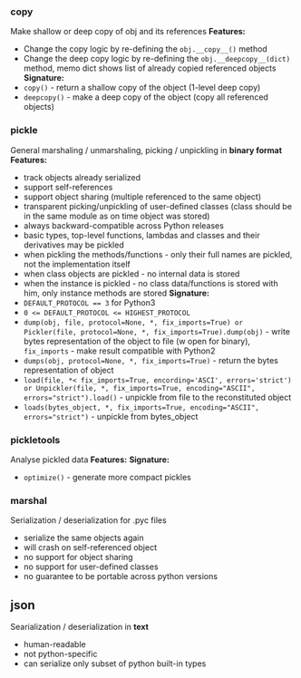 ### copy
Make shallow or deep copy of obj and its references
**Features:**
 - Change the copy logic by re-defining the `obj.__copy__()` method
 - Change the deep copy logic by re-defining the `obj.__deepcopy__(dict)` method,
   memo dict shows list of already copied referenced objects 
**Signature:**
 - `copy()` - return a shallow copy of the object (1-level deep copy)  
 - `deepcopy()` - make a deep copy of the object (copy all referenced objects)   
   

### pickle
  General marshaling / unmarshaling, picking / unpickling in **binary format**
  **Features:**
  - track objects already serialized
  - support self-references
  - support object sharing (multiple referenced to the same object)
  - transparent picking/unpickling of user-defined classes (class should be in the same module as on time object was stored)
  - always backward-compatible across Python releases
  - basic types, top-level functions, lambdas and classes and their derivatives may be pickled
  - when pickling the methods/functions - only their full names are pickled, not the implementation itself
  - when class objects are pickled - no internal data is stored
  - when the instance is pickled - no class data/functions is stored with him, only instance methods are stored
  **Signature:**
  - `DEFAULT_PROTOCOL == 3` for Python3
  - `0 <= DEFAULT_PROTOCOL <= HIGHEST_PROTOCOL`
  - `dump(obj, file, protocol=None, *, fix_imports=True) or Pickler(file, protocol=None, *, fix_imports=True).dump(obj)` - write bytes representation of the object to file (w open for binary), `fix_imports` - make result compatible with Python2
  - `dumps(obj, protocol=None, *, fix_imports=True)` - return the bytes representation of object
  - `load(file, *< fix_imports=True, encording='ASCI', errors='strict') or Unpickler(file, *, fix_imports=True, encoding="ASCII", errors="strict").load()` - unpickle from file to the reconstituted object
  - `loads(bytes_object, *, fix_imports=True, encoding="ASCII", errors="strict")` - unpickle from bytes_object

### pickletools
  Analyse pickled data
  **Features:**
  **Signature:**
  - `optimize()` - generate more compact pickles

### marshal
  Serialization / deserialization for .pyc files
  - serialize the same objects again
  - will crash on self-referenced object
  - no support for object sharing
  - no support for user-defined classes
  - no guarantee to be portable across python versions
  
## json
  Searialization / deserialization in **text**
  - human-readable
  - not python-specific
  - can serialize only subset of python built-in types
